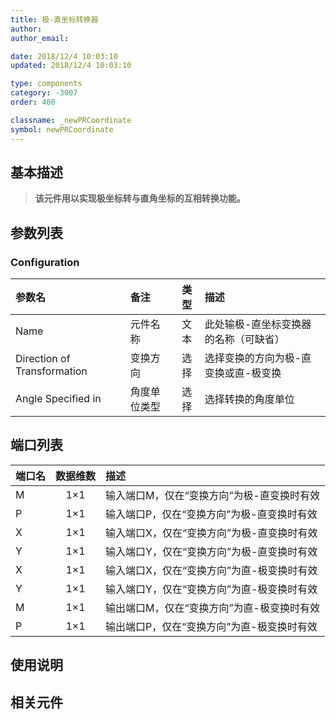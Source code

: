```yaml
---
title: 极-直坐标转换器
author: 
author_email:

date: 2018/12/4 10:03:10
updated: 2018/12/4 10:03:10

type: components
category: -3007
order: 400

classname: _newPRCoordinate
symbol: newPRCoordinate
---
```

## 基本描述


> **该元件用以实现极坐标转与直角坐标的互相转换功能。**

## 参数列表
### Configuration
| 参数名 | 备注 | 类型 | 描述 |
| :--- | :--- | :--: | :--- |
| Name | 元件名称 | 文本 | 此处输极-直坐标变换器的名称（可缺省） |
| Direction of Transformation | 变换方向 | 选择 | 选择变换的方向为极-直变换或直-极变换 |
| Angle Specified in | 角度单位类型 | 选择 | 选择转换的角度单位 |


## 端口列表

| 端口名 | 数据维数 | 描述 |
| :--- | :--:  | :--- |
| M | 1×1 |输入端口M，仅在“变换方向”为极-直变换时有效 |
| P | 1×1 |输入端口P，仅在“变换方向”为极-直变换时有效 |
| X | 1×1 |输入端口X，仅在“变换方向”为极-直变换时有效 |
| Y | 1×1 |输入端口Y，仅在“变换方向”为极-直变换时有效 |
| X | 1×1 |输入端口X，仅在“变换方向”为直-极变换时有效 |
| Y | 1×1 |输入端口Y，仅在“变换方向”为直-极变换时有效 |
| M | 1×1 |输出端口M，仅在“变换方向”为直-极变换时有效 |
| P | 1×1 |输出端口P，仅在“变换方向”为直-极变换时有效 |

## 使用说明



## 相关元件


